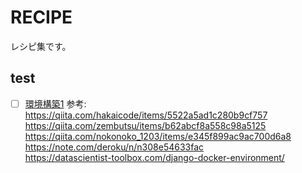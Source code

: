# RECIPE
レシピ集です。
## test
- [ ] [環境構築1]()
参考:   
https://qiita.com/hakaicode/items/5522a5ad1c280b9cf757  
https://qiita.com/zembutsu/items/b62abcf8a558c98a5125
https://qiita.com/nokonoko_1203/items/e345f899ac9ac700d6a8  
https://note.com/deroku/n/n308e54633fac  
https://datascientist-toolbox.com/django-docker-environment/
